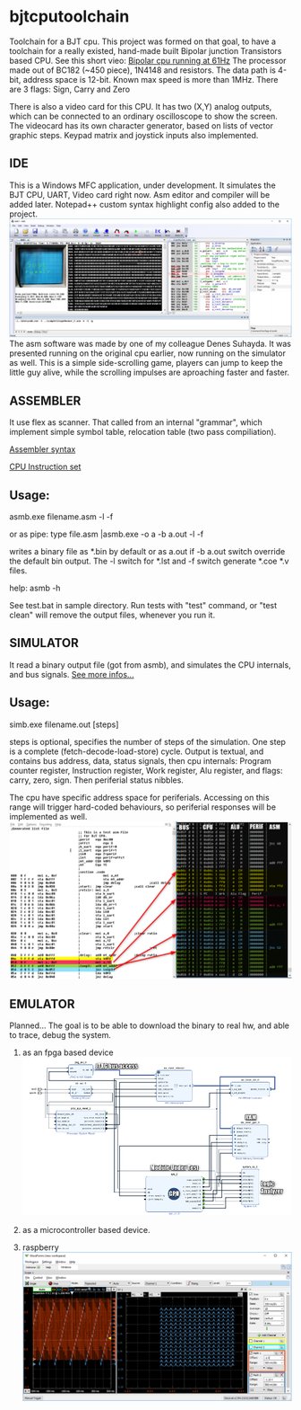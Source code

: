# bjtcputoolchain
Toolchain for a BJT cpu.
This project was formed on that goal, to have a toolchain for a really existed, hand-made built Bipolar junction Transistors based CPU.
See this short vieo: [Bipolar cpu running at 61Hz](https://www.youtube.com/watch?v=iL6OvX4frJs) 
The processor made out of BC182 (~450 piece), 1N4148 and resistors. The data path is 4-bit, address space is 12-bit. Known max speed is more than 1MHz. There are 3 flags: Sign, Carry and Zero

There is also a video card for this CPU. It has two (X,Y) analog outputs, which can be connected to an ordinary oscilloscope to show the screen. The videocard has its own character generator, based on lists of vector graphic steps. Keypad matrix and joystick inputs also implemented.

IDE
---
This is a Windows MFC application, under development. It simulates the BJT CPU, UART, Video card right now. Asm editor and compiler will
be added later. Notepad++ custom syntax highlight config also added to the project.
![ide screenshot](doc/sside1.png?raw=true "ide")
The asm software was made by one of my colleague Denes Suhayda. It was presented running on the original cpu earlier, now running on the simulator as well. This is a simple side-scrolling game, players can jump to keep the little guy alive, while the scrolling impulses are aproaching faster and faster.

ASSEMBLER
---------
It use flex as scanner. That called from an internal "grammar", which implement simple symbol table, relocation table (two pass compiliation).

[Assembler syntax](doc/assembler.md)

[CPU Instruction set](doc/instruction_set.md)

Usage:
------
  asmb.exe filename.asm -l -f
  
  or as pipe: type file.asm |asmb.exe -o a -b a.out -l -f
  
  writes a binary file as *.bin by default or as a.out if -b a.out switch override the default bin output. The -l switch for *.lst and -f switch generate *.coe *.v files.
  
  help: asmb -h
  
  See test.bat in sample directory. Run tests with "test" command, or "test clean" will remove the output files, whenever you run it.

SIMULATOR
--------
It read a binary output file (got from asmb), and simulates the CPU internals, and bus signals.
[See more infos...](doc/simulator.md)

Usage:
------
  simb.exe filename.out [steps]
  
  steps is optional, specifies the number of steps of the simulation. One step is a complete (fetch-decode-load-store) cycle. Output is textual,
  and contains bus address, data, status signals, then cpu internals: Program counter register, Instruction register, Work register, Alu register,
  and flags: carry, zero, sign. Then periferial status nibbles.
  
  The cpu have specific address space for periferials. Accessing on this range will trigger hard-coded behaviours, so periferial responses will be implemented as well.
![simulator](doc/ss1.png?raw=true "simulator")
 
EMULATOR
--------
Planned...  The goal is to be able to download the binary to real hw, and able to trace, debug the system.
1) as an fpga based device
![fpga model](doc/se1.png?raw=true "emulator")
 
2) as a microcontroller based device.

3) raspberry
![fpga model](doc/ssrpi1.png?raw=true "simulator")
